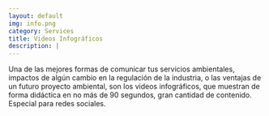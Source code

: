 ```yaml
---
layout: default
img: info.png
category: Services
title: Videos Infográficos
description: |
---
```

Una de las mejores formas de comunicar tus servicios ambientales, impactos de algún cambio en la regulación de la industria, o las ventajas de un futuro proyecto ambiental, son los videos infográficos, que muestran de forma didáctica en no más de 90 segundos, gran cantidad de contenido. Especial para redes sociales.
